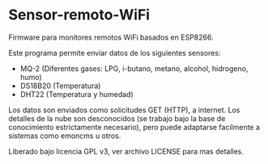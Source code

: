 # Sensor-remoto-WiFi
Firmware para monitores remotos WiFi basados en ESP8266.

Este programa permite enviar datos de los siguientes sensores:
- MQ-2 (Diferentes gases: LPG, i-butano, metano, alcohol, hidrogeno, humo)
- DS18B20 (Temperatura)
- DHT22 (Temperatura y humedad)

Los datos son enviados como solicitudes GET (HTTP), a internet. Los detalles de la nube son desconocidos (se trabajo bajo la base de conocimiento estrictamente necesario), pero puede adaptarse facilmente a sistemas como emoncms u otros.

Liberado bajo licencia GPL v3, ver archivo LICENSE para mas detalles.
